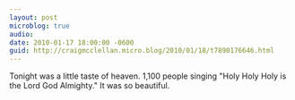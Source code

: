 ```yaml
---
layout: post
microblog: true
audio: 
date: 2010-01-17 18:00:00 -0600
guid: http://craigmcclellan.micro.blog/2010/01/18/t7890176646.html
---
```

Tonight was a little taste of heaven. 1,100 people singing "Holy Holy Holy is the Lord God Almighty." It was so beautiful.
